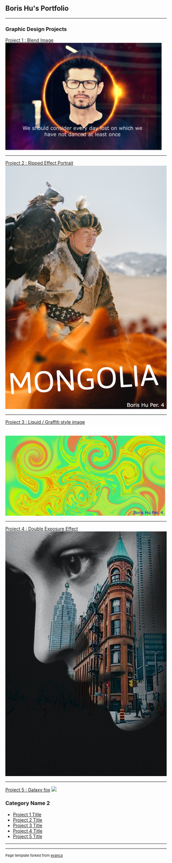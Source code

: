 ## Boris Hu's Portfolio

---

### Graphic Design Projects

[Project 1 : Blend Image](/sample_page)
<img src="images/blendimages.png?raw=true"/>

---
[Project 2 : Ripped Effect Portrait](/pdf/sample_presentation.pdf)
<img src="images/Mongolia.jpg?raw=true"/>

---
[Project 3 : Liquid / Graffiti style image](http://example.com/)
<img src="images/Liquid : Graffiti style image.png?raw=true"/>

---
[Project 4 : Double Exposure Effect](http://example.com/)
<img src="images/Double Exposure Effect.jpg?raw=true"/>

---
[Project 5 : Galaxy fox](http://example.com/)
<img src="images/Galaxy fox.jpg?raw=true"/>

### Category Name 2

- [Project 1 Title](http://example.com/)
- [Project 2 Title](http://example.com/)
- [Project 3 Title](http://example.com/)
- [Project 4 Title](http://example.com/)
- [Project 5 Title](http://example.com/)

---




---
<p style="font-size:11px">Page template forked from <a href="https://github.com/evanca/quick-portfolio">evanca</a></p>
<!-- Remove above link if you don't want to attibute -->
